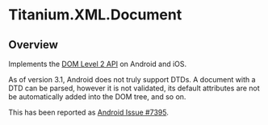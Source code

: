 # Titanium.XML.Document

<TypeHeader/>

## Overview

Implements the [DOM Level 2 API](https://www.w3.org/TR/DOM-Level-2-Core/core.html#i-Document) on
Android and iOS.

As of version 3.1, Android does not truly support DTDs.  A document with a DTD can be
parsed, however it is not validated, its default attributes are not be automatically
added into the DOM tree, and so on.

This has been reported as [Android Issue #7395](http://code.google.com/p/android/issues/detail?id=7395).

<ApiDocs/>
